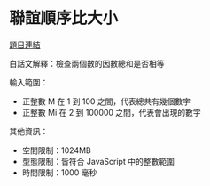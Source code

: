 # 聯誼順序比大小

[題目連結](https://oj.lidemy.com/problem/1005)


白話文解釋：檢查兩個數的因數總和是否相等

輸入範圍：
- 正整數 M 在 1 到 100 之間，代表總共有幾個數字
- 正整數 Mi 在 2 到 100000 之間，代表會出現的數字

其他資訊：
- 空間限制：1024MB
- 型態限制：皆符合 JavaScript 中的整數範圍
- 時間限制：1000 毫秒